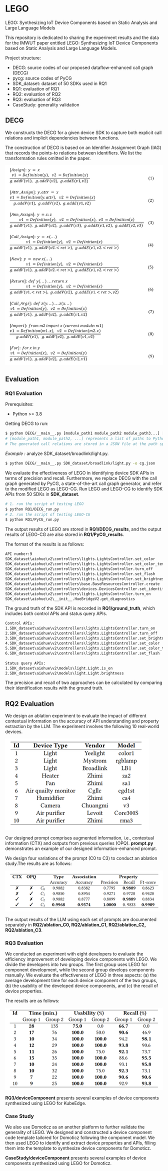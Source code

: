 # LEGO
LEGO: Synthesizing IoT Device Components based on Static Analysis and Large Language Models

This repository is dedicated to sharing the experiment results and the data for the IMWUT paper entitled LEGO: Synthesizing IoT Device Components based on Static Analysis and Large Language Models.

Project structure:
* DECG: source codes of our proposed dataflow-enhanced call graph (DECG)
* pycg: source codes of PyCG
* SDK_dataset: dataset of 50 SDKs used in RQ1
* RQ1: evaluation of RQ1
* RQ2: evaluation of RQ2
* RQ3: evaluation of RQ3
* CaseStudy: generality validation


## DECG 

We constructs the DECG for a given device SDK to capture both explicit call relations and implicit dependencies between functions. 

The construction of DECG is based on an Identifier Assignment Graph (IAG) that records the points-to relations between identifiers.
We list the transformation rules omitted in the paper.

![Rules](figures/Rules.png)


## Evaluation 

### RQ1 Evaluation


Prerequisites:
* Python >= 3.8

Getting DECG to run:

```bash
$ python DECG/__main__.py [module_path1 module_path2 module_path3...] [-o output_path]
# [module_path1, module_path2, ...] represents a list of paths to Python files, which can include any number of paths.
# The generated call relations are stored in a JSON file at the path specified by output_path.
```

*Example :* analyze SDK_dataset/broadlink/light.py.

```bash
$ python DECG/__main__.py SDK_dataset/broadlink/light.py -o cg.json
```


We evaluate the effectiveness of LEGO in identifying device SDK APIs in terms of precision and recall.
Furthermore, we replace DECG with the call graph generated by PyCG, a state-of-the-art call graph generator, and refer to the modified LEGO as LEGO-CG.
Run LEGO and LEGO-CG to identify SDK APIs from 50 SDKs in **SDK_dataset**.

```bash
# 1. run the script of testing LEGO
$ python RQ1/DECG_run.py
# 2. run the script of testing LEGO-CG
$ python RQ1/PyCG_run.py     
```

The output results of LEGO are stored in **RQ1/DECG_results**, and the output results of LEGO-CG are also stored in **RQ1/PyCG_results**.

The format of the results is as follows:
```
API number:9
SDK_dataset\aiohue\v2\controllers\lights.LightsController.set_color
SDK_dataset\aiohue\v2\controllers\lights.LightsController.set_color_temperature
SDK_dataset\aiohue\v2\controllers\lights.LightsController.turn_off
SDK_dataset\aiohue\v2\controllers\lights.LightsController.set_flash
SDK_dataset\aiohue\v2\controllers\lights.LightsController.set_brightness
SDK_dataset\aiohue\v2\controllers\base.BaseResourcesController.create
SDK_dataset\aiohue\v2\controllers\devices.DevicesController.set_identify
SDK_dataset\aiohue\v2\controllers\lights.LightsController.turn_on
SDK_dataset\aiohue\v2\__init__.HueBridgeV2.get_diagnostics
```

The ground truth of the SDK API is recorded in **RQ1/ground_truth**, which includes both control APIs and status query APIs.


```
Control APIs:
1.SDK_dataset\aiohue\v2\controllers\lights.LightsController.turn_on
2.SDK_dataset\aiohue\v2\controllers\lights.LightsController.turn_off
3.SDK_dataset\aiohue\v2\controllers\lights.LightsController.set_brightness
4.SDK_dataset\aiohue\v2\controllers\lights.LightsController.set_color
5.SDK_dataset\aiohue\v2\controllers\lights.LightsController.set_color_temperature
6.SDK_dataset\aiohue\v2\controllers\lights.LightsController.set_flash

Status query APIs:
1.SDK_dataset\aiohue\v2\models\light.Light.is_on
2.SDK_dataset\aiohue\v2\models\light.Light.brightness    
```

The precision and recall of two approaches can be calculated by comparing their identification results with the ground truth.

## RQ2 Evaluation

We design an ablation experiment to evaluate the impact of different contextual information on the accuracy of API understanding and property extraction by the LLM. The experiment involves the following 10 real-world devices.

![Devices](figures/Devices.png)

Our designed prompt comprises augmented information, i.e., contextual information (CTX) and outputs from previous queries (OPQ). **prompt.py** demonstrates an example of our designed information-enhanced prompt.

We design four variations of the prompt (C0 to C3) to conduct an ablation study.The results are as follows:

![RQ2](figures/RQ2.png)

The output results of the LLM using each set of prompts are documented separately in **RQ2/ablation_C0, RQ2/ablation_C1, RQ2/ablation_C2, RQ2/ablation_C3**.

### RQ3 Evaluation

We conducted an experiment with eight developers to evaluate the efficiency improvement of developing device components with LEGO.
We divide the developers into two groups.
The first group uses LEGO for component development, while the second group develops components manually.
We evaluate the effectiveness of LEGO in three aspects:
(a) the average development time for each device component
of the two groups, (b) the usability of the developed device
components, and (c) the recall of device properties. 

The results are as follows:

![RQ2](figures/RQ3.png)

**RQ3/deviceComponent** presents several examples of device components synthesized using LEGO for KubeEdge.

### Case Study

We also use Domoticz as an another platform to further validate the generality of LEGO.
We designed and constructed a device component code template tailored for Domoticz following the component model. We then used LEGO to identify and extract device properties and APIs, filling them into the template to synthesize device components for Domoticz. 

**CaseStudy/deviceComponent** presents several examples of device components synthesized using LEGO for Domoticz.